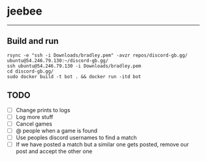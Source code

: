 # jeebee
---

## Build and run
```
rsync -e "ssh -i Downloads/bradley.pem" -avzr repos/discord-gb.gg/ ubuntu@54.246.79.130:~/discord-gb.gg/
ssh ubuntu@54.246.79.130 -i Downloads/bradley.pem
cd discord-gb.gg/
sudo docker build -t bot . && docker run -itd bot
```

## TODO
- [ ] Change prints to logs
- [ ] Log more stuff
- [ ] Cancel games
- [ ] @ people when a game is found
- [ ] Use peoples discord usernames to find a match
- [ ] If we have posted a match but a similar one gets posted, remove our post
and accept the other one
